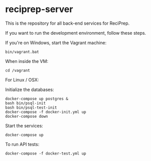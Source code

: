 # reciprep-server

This is the repository for all back-end services for ReciPrep.

If you want to run the development environment, follow these steps.

If you're on Windows, start the Vagrant machine:
```
bin/vagrant.bat
```

When inside the VM:
```
cd /vagrant
```

For Linux / OSX:

Initialize the databases:
```
docker-compose up postgres &
bash bin/psql-init
bash bin/psql-test-init
docker-compose -f docker-init.yml up
docker-compose down
```

Start the services:
```
docker-compose up
```

To run API tests:
```
docker-compose -f docker-test.yml up
```
